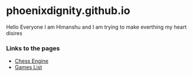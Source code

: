 # phoenixdignity.github.io
Hello Everyone I am Himanshu and I am trying to make everthing my heart disires

### Links to the pages
- [Chess Engine](http://PhoenixDignity.github.io/Chess/)
- [Games List](http://PhoenixDignity.github.io/GBA/)
